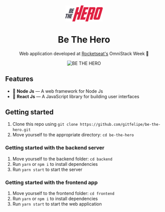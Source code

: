 <h1 align="center">
<br>
    <img src="./frontend/src/assets/logo.svg" alt="YOUR_PROJECT_NAME" width="120">
<br>
<br>
Be The Hero
</h1>

<p align="center">Web application developed at <a  href="https://rocketseat.com.br/">Rocketseat's</a> OmniStack Week 🚀</p>

<div align="center">
    <img src="https://i.imgur.com/MVkUDnD.gif" alt="BE THE HERO">
</div>

## Features

- 💚 **Node Js** — A web framework for Node Js
- 💙 **React Js** — A JavaScript library for building user interfaces

## Getting started

1. Clone this repo using `git clone https://github.com/gitfelipe/be-the-hero.git`
2. Move yourself to the appropriate directory: `cd be-the-hero`

### Getting started with the backend server

1. Move yourself to the backend folder: `cd backend`
2. Run `yarn` or `npm i` to install dependencies
3. Run `yarn start` to start the server

### Getting started with the frontend app

1. Move yourself to the frontend folder: `cd frontend`
2. Run `yarn` or `npm i` to install dependencies
3. Run `yarn start` to start the web application